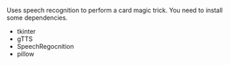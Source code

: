 Uses speech recognition to perform a card magic trick. You need to install some dependencies.
- tkinter
- gTTS
- SpeechRegocnition
- pillow
